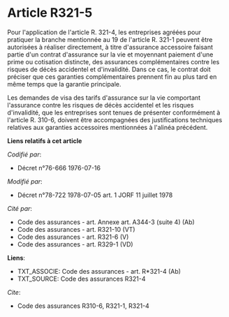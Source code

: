 # Article R321-5

Pour l'application de l'article R. 321-4, les entreprises agréées pour pratiquer la branche mentionnée au 19 de l'article R.
321-1 peuvent être autorisées à réaliser directement, à titre d'assurance accessoire faisant partie d'un contrat d'assurance
sur la vie et moyennant paiement d'une prime ou cotisation distincte, des assurances complémentaires contre les risques de
décès accidentel et d'invalidité. Dans ce cas, le contrat doit préciser que ces garanties complémentaires prennent fin au
plus tard en même temps que la garantie principale.

Les demandes de visa des tarifs d'assurance sur la vie comportant l'assurance contre les risques de décès accidentel et les
risques d'invalidité, que les entreprises sont tenues de présenter conformément à l'article R. 310-6, doivent être
accompagnées des justifications techniques relatives aux garanties accessoires mentionnées à l'alinéa précédent.

**Liens relatifs à cet article**

_Codifié par_:

  - Décret n°76-666 1976-07-16

_Modifié par_:

  - Décret n°78-722 1978-07-05 art. 1 JORF 11 juillet 1978

_Cité par_:

  - Code des assurances - art. Annexe art. A344-3 (suite 4) (Ab)
  - Code des assurances - art. R321-10 (VT)
  - Code des assurances - art. R321-6 (V)
  - Code des assurances - art. R329-1 (VD)

**Liens**:

  - TXT_ASSOCIE: Code des assurances - art. R*321-4 (Ab)
  - TXT_SOURCE: Code des assurances R321-4

_Cite_:

  - Code des assurances R310-6, R321-1, R321-4
